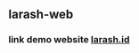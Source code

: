 ## larash-web

### link demo website <a href="https://ifanuantoni.github.io/larash-web/">larash.id</a>
